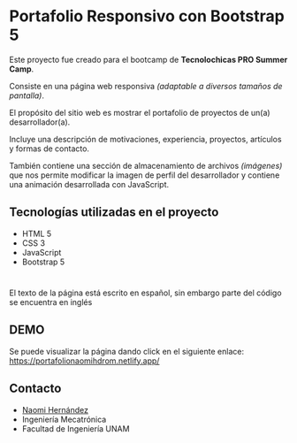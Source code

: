 # Portafolio Responsivo con Bootstrap 5

Este proyecto fue creado para el bootcamp de **Tecnolochicas PRO Summer Camp**.

Consiste en una página web responsiva *(adaptable a diversos tamaños de pantalla)*.

El propósito del sitio web es mostrar el portafolio de proyectos de un(a) desarrollador(a).

Incluye una descripción de motivaciones, experiencia, proyectos, artículos y formas de contacto.

También contiene una sección de almacenamiento de archivos *(imágenes)* que nos permite modificar la imagen de perfil del desarrollador y contiene una animación desarrollada con JavaScript.

## Tecnologías utilizadas en el proyecto

* HTML 5
* CSS 3
* JavaScript
* Bootstrap 5
#
El texto de la página está escrito en español, sin embargo parte del código se encuentra en inglés
## DEMO
Se puede visualizar la página dando click en el siguiente enlace:
https://portafolionaomihdrom.netlify.app/

## Contacto
* [Naomi Hernández](https://www.linkedin.com/in/naomi-estefan%C3%ADa-hern%C3%A1ndez-romero-30375624a) 
* Ingeniería Mecatrónica
* Facultad de Ingeniería UNAM




